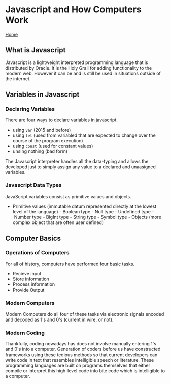 # Javascript and How Computers Work

[Home](index.html)

## What is Javascript

Javascript is a lightweight interpreted programming language that is distributed by Oracle. It is the Holy Grail for adding functionality to the modern web. However it can be and is still be used in situations outside of the internet.

## Variables in Javascript

### Declaring Variables

There are four ways to declare variables in javascript.

- using `var` \(2015 and before)
- using `let` \(used from variabled that are expected to change over the course of the program execution)
- using `const` \(used for constant values)
- unsing nothing \(bad form)

The Javascript interpreter handles all the data-typing and allows the developed just to simply assign any value to a declared and unaasigned variables.

### Javascript Data Types

JavaScript variables consist as primitive values and objects.

- Primitive values (immutable datum represented directly at the lowest level of the language)
    - Boolean type
    - Null type
    - Undefined type
    - Number type
    - BigInt type
    - String type
    - Symbol type
- Objects (more complex object that are often user defined)

## Computer Basics

### Operations of Computers

For all of history, computers have performed four basic tasks.

- Recieve input
- Store information
- Process information
- Provide Output

### Modern Computers

Modern Computers do all four of these tasks via electronic signals encoded and decoded as 1's and 0's (current in wire, or not).

### Modern Coding

 Thankfully, coding nowadays has does not involve manually entering 1's and 0's into a computer. Generation of coders before us have constructed frameworks using these tedious methods so that current developers can write code in text that resembles intelligible speech or literature. These programming languages are built on programs themselves that either compile or interpret this high-level code into bite code which is intelligible to a computer.